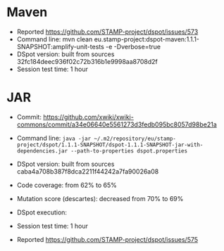 # Maven

* Reported https://github.com/STAMP-project/dspot/issues/573
* Command line: mvn clean eu.stamp-project:dspot-maven:1.1.1-SNAPSHOT:amplify-unit-tests -e -Dverbose=true
* DSpot version: built from sources 32fc184deec936f02c72b316b1e9998aa8708d2f
* Session test time: 1 hour

# JAR

* Commit: https://github.com/xwiki/xwiki-commons/commit/a34e06640e5561273d3fedb095bc8057d98be21a
* Command line: `java -jar ~/.m2/repository/eu/stamp-project/dspot/1.1.1-SNAPSHOT/dspot-1.1.1-SNAPSHOT-jar-with-dependencies.jar --path-to-properties dspot.properties`
* DSpot version: built from sources caba4a708b387f8dca2211f44242a7fa90026a08
* Code coverage: from 62% to 65%
* Mutation score (descartes): decreased from 70% to 69%
* DSpot execution: 
* Session test time: 1 hour

* Reported https://github.com/STAMP-project/dspot/issues/575
